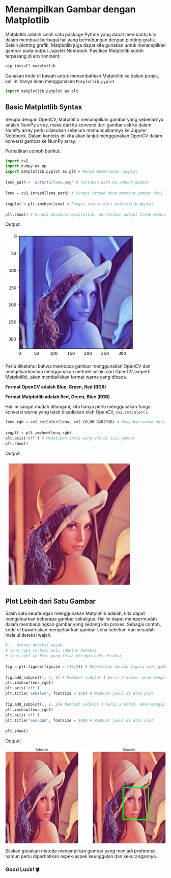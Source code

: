 # Menampilkan Gambar dengan Matplotlib

Matplotlib adalah salah satu package Python yang dapat membantu kita dalam membuat berbagai hal yang berhubungan dengan plotting grafik. Selain plotting grafik, Matplotlib juga dapat kita gunakan untuk menampilkan gambar pada output Jupyter Notebook. Pastikan Matplotlib sudah terpasang di environment:

```python
pip install matplotlib
```

Gunakan kode di bawah untuk menambahkan Matplotlib ke dalam projek, kali ini hanya akan menggunakan `Matplotlib.pyplot`

```python
import matplotlib.pytplot as plt
```

## Basic Matplotlib Syntax

Serupa dengan OpenCV, Matplotlib menampilkan gambar yang sebenarnya adalah NumPy array, maka dari itu konversi dari gambar asli ke dalam NumPy array perlu dilakukan sebelum memunculkannya ke Jupyter Notebook. Dalam konteks ini kita akan lanjut menggunakan OpenCV dalam konversi gambar ke NumPy array.

Perhatikan contoh berikut:

```python
import cv2
import numpy as np
import matplotlib.pyplot as plt # Hanya memerlukan .pyplot

lena_path = 'path/to/lena.png' # Tentukan path ke sebuah gambar

lena = cv2.imread(lena_path) # Fungsi imread akan membaca gambar dari lena_path sebagai NumPy array

imgplot = plt.imshow(lena) # Fungsi imshow dari matplotlib.pyplot

plt.show() # Fungsi eksekusi matplotlib, perhatikan output tidak membuat window baru melainkan berada di Jupyter Notebook 
```

Output:

<img src="lena_bgr.png" height="400em" align="center" alt="Lena BGR" title="Lena BGR"/>

Perlu diketahui bahwa membaca gambar menggunakan OpenCV dan mengeluarkannya menggunakan metode selain dari OpenCV (seperti Matplotlib), akan membalikkan format warna yang dibaca.

>
**Format OpenCV adalah Blue, Green, Red (BGR)**

**Format Matplotlib adalah Red, Green, Blue (RGB)**
>

Hal ini sangat mudah ditangani, kita hanya perlu menggunakan fungsi konversi warna yang telah disediakan oleh OpenCV, `cv2.cvtColor()`.

```python
lena_rgb = cv2.cvtColor(lena, cv2.COLOR_BGR2RGB) # Mengubah warna dari BGR ke RGB

imgplt = plt.imshow(lena_rgb)
plt.axis('off') # Mematikan skala yang ada di sisi gambar
plt.show()
```

Output:

<img src="lena_rgb.png" height="400em" align="center" alt="Lena RGB" title="Lena RGB"/>

## Plot Lebih dari Satu Gambar

Salah satu keuntungan menggunakan Matplotlib adalah, kita dapat mengeluarkan beberapa gambar sekaligus. Hal ini dapat mempermudah dalam membandingkan gambar yang sedang kita proses. Sebagai contoh, kode di bawah akan mengeluarkan gambar Lena sebelum dan sesudah melalui deteksi wajah.

```python
#... proses deteksi wajah
# lena_rgb1 => Foto asli sebelum deteksi
# lena_rgb2 => Foto yang telah ditimpa boks deteksi

fig = plt.figure(figsize = (10,5)) # Menentukan ukuran figura satu gambar

fig.add_subplot(1, 2, 1) # Membuat subplot 1 baris 2 kolom, akan mengisi posisi pertama (1)
plt.imshow(lena_rgb1)
plt.axis('off')
plt.title('Sebelum', fontsize = 100) # Membuat judul di atas plot

fig.add_subplot(1, 2, 2)# Membuat subplot 1 baris 2 kolom, akan mengisi posisi kedua (2)
plt.imshow(lena_rgb2)
plt.axis('off')
plt.title('Sesudah', fontsize = 100) # Membuat judul di atas plot

plt.show()

```

Output:

<img src="subplot.png" height="300em" align="center" alt="Lena Subplot" title="Lena Subplot"/>


Silakan gunakan metode menampilkan gambar yang menjadi preferensi, namun perlu diperhatikan aspek-aspek keunggulan dan kekurangannya.

### Good Luck! 🍀
